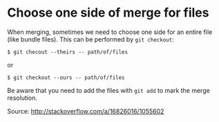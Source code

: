 # Choose one side of merge for files

When merging, sometimes we need to choose one side for an entire file (like bundle files).
This can be performed by `git checkout`:

```
$ git checout --theirs -- path/of/files
```

or

```
$ git checkout --ours -- path/of/files
```

Be aware that you need to add the files with `git add` to mark the merge resolution.

Source: http://stackoverflow.com/a/16826016/1055602
